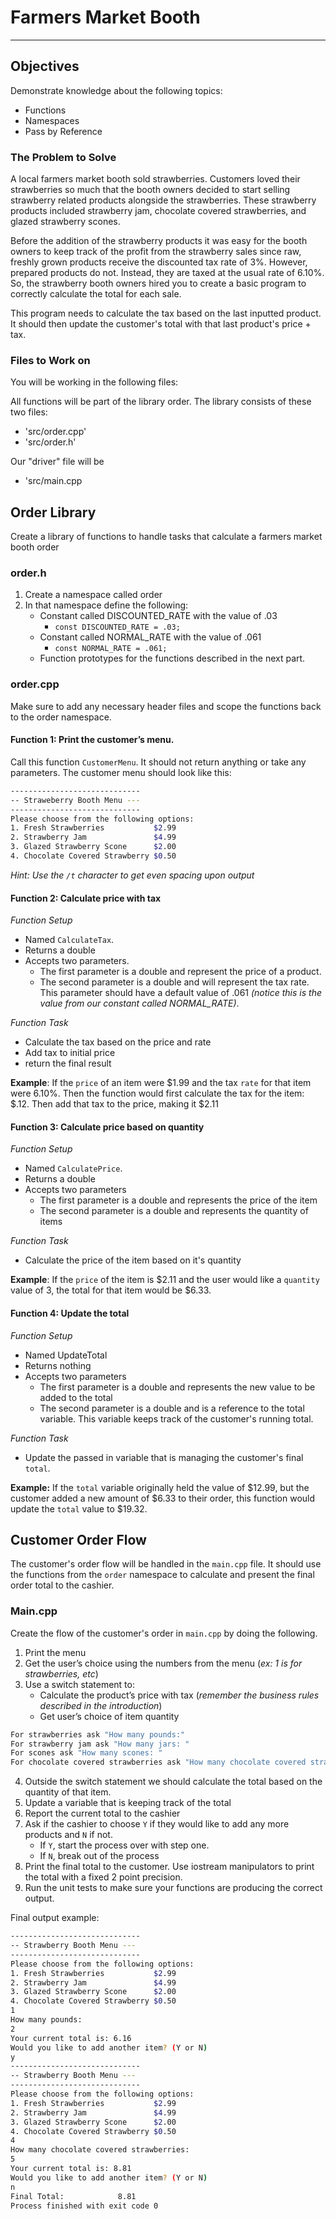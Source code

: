 # Farmers Market Booth

---
## Objectives
Demonstrate knowledge about the following topics:

- Functions
- Namespaces
- Pass by Reference

### The Problem to Solve
A local farmers market booth sold strawberries. Customers loved their strawberries so much that
the booth owners decided to start selling strawberry related products alongside the
strawberries. These strawberry products included strawberry jam, chocolate covered
strawberries, and glazed strawberry scones.

Before the addition of the strawberry products it was easy for the booth owners to keep track of
the profit from the strawberry sales since raw, freshly grown products receive the discounted
tax rate of 3%. However, prepared products do not. Instead, they are taxed at the usual rate of 6.10%. So, the strawberry booth owners hired you
to create a basic program to correctly calculate the total for each sale.

This program needs to calculate the tax based on the last inputted product. It should then update the customer's total with that last product's price + tax.

### Files to Work on
You will be working in the following files:

All functions will be part  of the library order. The library consists of these two files:
- 'src/order.cpp'
- 'src/order.h'

Our "driver" file will be
- 'src/main.cpp

## Order Library
Create a library of functions to handle tasks that calculate a farmers market booth order

### order.h
1. Create a namespace called order
2. In that namespace define the following:
   - Constant called DISCOUNTED_RATE with the value of .03 
     - `const DISCOUNTED_RATE = .03;`
   - Constant called NORMAL_RATE with the value of .061 
     - `const NORMAL_RATE = .061;`
   - Function prototypes for the functions described in the next part.

### order.cpp
Make sure to add any necessary header files and scope the functions back to the order namespace. 

#### Function 1: Print the customer’s menu.

Call this function `CustomerMenu`. It should not return anything or take any parameters.
The customer menu should look like this: 

```bash
-----------------------------
-- Straweberry Booth Menu ---
-----------------------------
Please choose from the following options:
1. Fresh Strawberries           $2.99
2. Strawberry Jam               $4.99
3. Glazed Strawberry Scone      $2.00
4. Chocolate Covered Strawberry $0.50
```
_Hint: Use the `/t` character to get even spacing upon output_
#### Function 2: Calculate price with tax

_Function Setup_
  - Named `CalculateTax`. 
  - Returns a double
  - Accepts two parameters. 
    - The first parameter is a double and represent the price of a product.
    - The second parameter is a double and will represent the tax rate. 
    This parameter should have a default value of .061 _(notice this is the value from our constant called NORMAL_RATE)_.

_Function Task_
- Calculate the tax based on the price and rate
- Add tax to initial price
- return the final result

**Example**:
If the `price` of an item were $1.99 and the tax `rate` for that item were 6.10%. Then the function would first calculate the tax for the item: $.12.
Then add that tax to the price, making it $2.11


#### Function 3: Calculate price based on quantity
_Function Setup_
* Named `CalculatePrice`. 
* Returns a double
* Accepts two parameters
  * The first parameter is a double and represents the price of the item
  * The second parameter is a double and represents the quantity of items

_Function Task_
* Calculate the price of the item based on it's quantity

**Example**:
If the `price` of the item is $2.11 and the user would like a `quantity` value of 3, the total for that item would be $6.33.

#### Function 4: Update the total

_Function Setup_
* Named UpdateTotal
* Returns nothing
* Accepts two parameters
  * The first parameter is a double and represents the new value to be added to the total 
  * The second parameter is a double and is a reference to the total variable. This variable keeps track of the customer's running total.

_Function Task_
* Update the passed in variable that is managing the customer's final `total`. 

**Example:**
If the `total` variable originally held the value of $12.99, but the customer added a new amount of $6.33 to their order, this function would update the `total` value to $19.32.

## Customer Order Flow
The customer's order flow will be handled in the `main.cpp` file.
It should use the functions from the `order` namespace to calculate and present the final order total to the cashier.
### Main.cpp

Create the flow of the customer's order in `main.cpp` by doing the following.
1. Print the menu
2. Get the user’s choice using the numbers from the menu (_ex: 1 is for strawberries, etc_)
3. Use a switch statement to:
   * Calculate the product’s price with tax (_remember the business rules described in the introduction_)
   * Get user’s choice of item quantity
```bash
For strawberries ask "How many pounds:"
For strawberry jam ask "How many jars: "
For scones ask "How many scones: "
For chocolate covered strawberries ask "How many chocolate covered strawberries: "
```

4. Outside the switch statement we should calculate the total based on the quantity of that item.
5. Update a variable that is keeping track of the total
6. Report the current total to the cashier
7. Ask if the cashier to choose `Y` if they would like to add any more products and `N` if not. 
   * If `Y`, start the process over with step one.
   * If `N`, break out of the process
8. Print the final total to the customer. Use iostream manipulators to print the total with a fixed 2 point precision. 
9. Run the unit tests to make sure your functions are producing the correct output.

Final output example:

```bash
-----------------------------
-- Strawberry Booth Menu ---
-----------------------------
Please choose from the following options:
1. Fresh Strawberries           $2.99
2. Strawberry Jam               $4.99
3. Glazed Strawberry Scone      $2.00
4. Chocolate Covered Strawberry $0.50
1
How many pounds:
2
Your current total is: 6.16
Would you like to add another item? (Y or N)
y
-----------------------------
-- Strawberry Booth Menu ---
-----------------------------
Please choose from the following options:
1. Fresh Strawberries           $2.99
2. Strawberry Jam               $4.99
3. Glazed Strawberry Scone      $2.00
4. Chocolate Covered Strawberry $0.50
4
How many chocolate covered strawberries:
5
Your current total is: 8.81
Would you like to add another item? (Y or N)
n
Final Total:            8.81
Process finished with exit code 0
```
